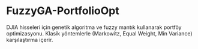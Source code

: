 # FuzzyGA-PortfolioOpt
DJIA hisseleri için genetik algoritma ve fuzzy mantık kullanarak portföy optimizasyonu. Klasik yöntemlerle (Markowitz, Equal Weight, Min Variance) karşılaştırma içerir.
